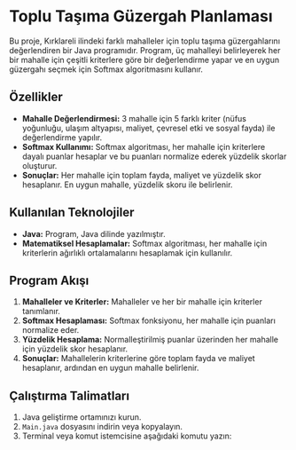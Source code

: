# Toplu Taşıma Güzergah Planlaması

Bu proje, Kırklareli ilindeki farklı mahalleler için toplu taşıma güzergahlarını değerlendiren bir Java programıdır. Program, üç mahalleyi belirleyerek her bir mahalle için çeşitli kriterlere göre bir değerlendirme yapar ve en uygun güzergahı seçmek için Softmax algoritmasını kullanır.

## Özellikler

- **Mahalle Değerlendirmesi:** 3 mahalle için 5 farklı kriter (nüfus yoğunluğu, ulaşım altyapısı, maliyet, çevresel etki ve sosyal fayda) ile değerlendirme yapılır.
- **Softmax Kullanımı:** Softmax algoritması, her mahalle için kriterlere dayalı puanlar hesaplar ve bu puanları normalize ederek yüzdelik skorlar oluşturur.
- **Sonuçlar:** Her mahalle için toplam fayda, maliyet ve yüzdelik skor hesaplanır. En uygun mahalle, yüzdelik skoru ile belirlenir.

## Kullanılan Teknolojiler

- **Java:** Program, Java dilinde yazılmıştır.
- **Matematiksel Hesaplamalar:** Softmax algoritması, her mahalle için kriterlerin ağırlıklı ortalamalarını hesaplamak için kullanılır.

## Program Akışı

1. **Mahalleler ve Kriterler:** Mahalleler ve her bir mahalle için kriterler tanımlanır.
2. **Softmax Hesaplaması:** Softmax fonksiyonu, her mahalle için puanları normalize eder.
3. **Yüzdelik Hesaplama:** Normalleştirilmiş puanlar üzerinden her mahalle için yüzdelik skor hesaplanır.
4. **Sonuçlar:** Mahallelerin kriterlerine göre toplam fayda ve maliyet hesaplanır, ardından en uygun mahalle belirlenir.

## Çalıştırma Talimatları

1. Java geliştirme ortamınızı kurun.
2. `Main.java` dosyasını indirin veya kopyalayın.
3. Terminal veya komut istemcisine aşağıdaki komutu yazın:
